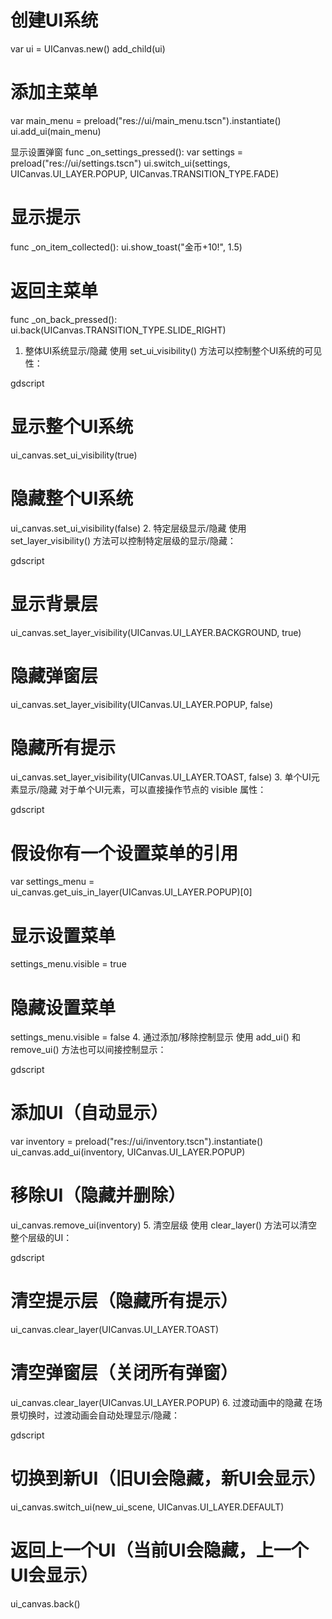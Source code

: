 # 创建UI系统
var ui = UICanvas.new()
add_child(ui)

# 添加主菜单
var main_menu = preload("res://ui/main_menu.tscn").instantiate()
ui.add_ui(main_menu)

 显示设置弹窗
func _on_settings_pressed():
	var settings = preload("res://ui/settings.tscn")
	ui.switch_ui(settings, UICanvas.UI_LAYER.POPUP, UICanvas.TRANSITION_TYPE.FADE)

# 显示提示
func _on_item_collected():
	ui.show_toast("金币+10!", 1.5)

# 返回主菜单
func _on_back_pressed():
	ui.back(UICanvas.TRANSITION_TYPE.SLIDE_RIGHT)


1. 整体UI系统显示/隐藏
使用 set_ui_visibility() 方法可以控制整个UI系统的可见性：

gdscript
# 显示整个UI系统
ui_canvas.set_ui_visibility(true)

# 隐藏整个UI系统
ui_canvas.set_ui_visibility(false)
2. 特定层级显示/隐藏
使用 set_layer_visibility() 方法可以控制特定层级的显示/隐藏：

gdscript
# 显示背景层
ui_canvas.set_layer_visibility(UICanvas.UI_LAYER.BACKGROUND, true)

# 隐藏弹窗层
ui_canvas.set_layer_visibility(UICanvas.UI_LAYER.POPUP, false)

# 隐藏所有提示
ui_canvas.set_layer_visibility(UICanvas.UI_LAYER.TOAST, false)
3. 单个UI元素显示/隐藏
对于单个UI元素，可以直接操作节点的 visible 属性：

gdscript
# 假设你有一个设置菜单的引用
var settings_menu = ui_canvas.get_uis_in_layer(UICanvas.UI_LAYER.POPUP)[0]

# 显示设置菜单
settings_menu.visible = true

# 隐藏设置菜单
settings_menu.visible = false
4. 通过添加/移除控制显示
使用 add_ui() 和 remove_ui() 方法也可以间接控制显示：

gdscript
# 添加UI（自动显示）
var inventory = preload("res://ui/inventory.tscn").instantiate()
ui_canvas.add_ui(inventory, UICanvas.UI_LAYER.POPUP)

# 移除UI（隐藏并删除）
ui_canvas.remove_ui(inventory)
5. 清空层级
使用 clear_layer() 方法可以清空整个层级的UI：

gdscript
# 清空提示层（隐藏所有提示）
ui_canvas.clear_layer(UICanvas.UI_LAYER.TOAST)

# 清空弹窗层（关闭所有弹窗）
ui_canvas.clear_layer(UICanvas.UI_LAYER.POPUP)
6. 过渡动画中的隐藏
在场景切换时，过渡动画会自动处理显示/隐藏：

gdscript
# 切换到新UI（旧UI会隐藏，新UI会显示）
ui_canvas.switch_ui(new_ui_scene, UICanvas.UI_LAYER.DEFAULT)

# 返回上一个UI（当前UI会隐藏，上一个UI会显示）
ui_canvas.back()
